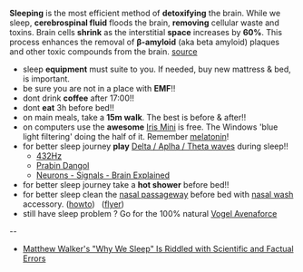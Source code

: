 **Sleeping** is the most efficient method of **detoxifying** the brain. While we sleep, **cerebrospinal fluid** floods the brain, **removing** cellular waste and toxins. Brain cells **shrink** as the interstitial **space** increases by **60%**. This process enhances the removal of **β-amyloid** (aka beta amyloid) plaques and other toxic compounds from the brain. [source](https://blog.bioticsresearch.com/detoxing-the-brain-sleep-and-glymphatics)  

* sleep **equipment** must suite to you. If needed, buy new mattress & bed, is important.
* be sure you are not in a place with **EMF**!!
* dont drink **coffee** after 17:00!!
* dont **eat** 3h before bed!!
* on main meals, take a **15m walk**. The best is before & after!!
* on computers use the **awesome** [Iris Mini](https://iristech.co/iris-mini/) is free. The Windows 'blue light filtering' doing the half of it. Remember [melatonin](https://www.pipiscrew.com/2018/01/iris-protect-your-eyes-be-healthy-achieve-more/)!  
* for better sleep journey **play** [Delta / Aplha / Theta waves](https://soundcloud.com/grey-houston/sets/brain-waves-vol-1-alpha-delta) during sleep!!  
	* [432Hz](https://www.youtube.com/results?search_query=432)
	* [Prabin Dangol](https://www.youtube.com/results?search_query=Prabin+Dangol)
	* [Neurons - Signals - Brain Explained](https://www.pipiscrew.com/2018/05/neurons-signals-brain-explained/)
* for better sleep journey take a **hot shower** before bed!!
* for better sleep clean the [nasal passageway](http://drbenkim.com/how-sleep-better-clean-nasal-passageway.htm) before bed with [nasal wash](https://www.google.com/search?q=nasal+wash) accessory. ([howto](https://www.youtube.com/watch?v=SXUyqna4QZA))  &nbsp; ([flyer](https://www.dropbox.com/s/ijrj7tegtcpl85r/Nasal-Wash-Guide.jpg?dl=1))
* still have sleep problem ? Go for the 100% natural [Vogel Avenaforce](https://www.avogel.ca/en/herbal-remedies/avenaforce.php)

--

* [Matthew Walker's "Why We Sleep" Is Riddled with Scientific and Factual Errors](https://guzey.com/books/why-we-sleep/)